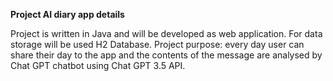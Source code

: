 **Project AI diary app details**

Project is written in Java and will be developed as web application.
For data storage will be used H2 Database.
Project purpose: every day user can share their day to the app and the contents of the message are analysed by Chat GPT chatbot using Chat GPT 3.5 API.

